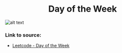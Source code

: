 <h1 align="center">Day of the Week</h1>

![alt text](https://images2.imgbox.com/ec/0b/Sg3SL6nj_o.png?raw=true)

### Link to source: 
- <a href="https://leetcode.com/problems/day-of-the-week/">Leetcode - Day of the Week</a>

